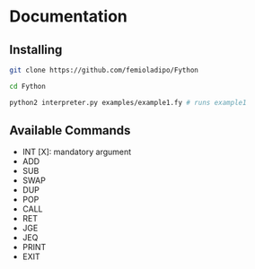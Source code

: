 # Documentation

## Installing
```bash
git clone https://github.com/femioladipo/Fython

cd Fython

python2 interpreter.py examples/example1.fy # runs example1
```
## Available Commands
- INT [X]: mandatory argument
- ADD
- SUB
- SWAP
- DUP
- POP
- CALL
- RET
- JGE
- JEQ
- PRINT
- EXIT
